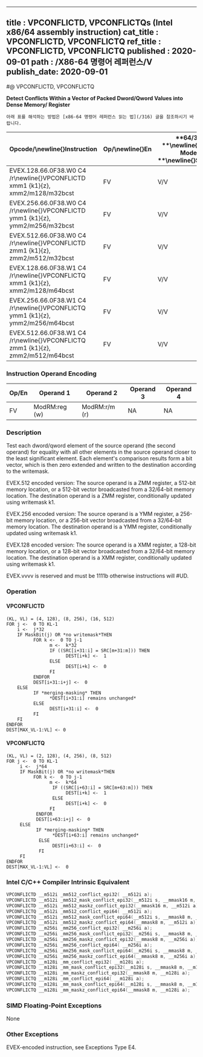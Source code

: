 ----------------------------
title : VPCONFLICTD, VPCONFLICTQs (Intel x86/64 assembly instruction)
cat_title : VPCONFLICTD, VPCONFLICTQ
ref_title : VPCONFLICTD, VPCONFLICTQ
published : 2020-09-01
path : /X86-64 명령어 레퍼런스/V
publish_date: 2020-09-01
----------------------------


#@ VPCONFLICTD, VPCONFLICTQ

**Detect Conflicts Within a Vector of Packed Dword/Qword Values into Dense Memory/ Register**

```lec-info
아래 표를 해석하는 방법은 [x86-64 명령어 레퍼런스 읽는 법](/316) 글을 참조하시기 바랍니다.
```

|**Opcode/**\newline{}**Instruction**|**Op/**\newline{}**En**|**64/32 **\newline{}**bit Mode **\newline{}**Support**|**CPUID **\newline{}**Feature **\newline{}**Flag**|**Description**|
|------------------------------------|-----------------------|------------------------------------------------------|--------------------------------------------------|---------------|
|EVEX.128.66.0F38.W0 C4 /r\newline{}VPCONFLICTD xmm1 {k1}{z}, xmm2/m128/m32bcst|FV |V/V |AVX512VL\newline{}AVX512CD|Detect duplicate double-word values in xmm2/m128/m32bcst using writemask k1.|
|EVEX.256.66.0F38.W0 C4 /r\newline{}VPCONFLICTD ymm1 {k1}{z}, ymm2/m256/m32bcst|FV|V/V |AVX512VL\newline{}AVX512CD|Detect duplicate double-word values in ymm2/m256/m32bcst using writemask k1.|
|EVEX.512.66.0F38.W0 C4 /r\newline{}VPCONFLICTD zmm1 {k1}{z}, zmm2/m512/m32bcst|FV |V/V |AVX512CD|Detect duplicate double-word values in zmm2/m512/m32bcst using writemask k1.|
|EVEX.128.66.0F38.W1 C4 /r\newline{}VPCONFLICTQ xmm1 {k1}{z}, xmm2/m128/m64bcst|FV |V/V |AVX512VL\newline{}AVX512CD|Detect duplicate quad-word values in xmm2/m128/m64bcst using writemask k1.|
|EVEX.256.66.0F38.W1 C4 /r\newline{}VPCONFLICTQ ymm1 {k1}{z}, ymm2/m256/m64bcst|FV |V/V |AVX512VL\newline{}AVX512CD|Detect duplicate quad-word values in ymm2/m256/m64bcst using writemask k1.|
|EVEX.512.66.0F38.W1 C4 /r\newline{}VPCONFLICTQ zmm1 {k1}{z}, zmm2/m512/m64bcst|FV |V/V |AVX512CD|Detect duplicate quad-word values in zmm2/m512/m64bcst using writemask k1.|
### Instruction Operand Encoding


|Op/En|Operand 1|Operand 2|Operand 3|Operand 4|
|-----|---------|---------|---------|---------|
|FV|ModRM:reg (w)|ModRM:r/m (r)|NA|NA|
### Description


Test each dword/qword element of the source operand (the second operand) for equality with all other elements in the source operand closer to the least significant element. Each element's comparison results form a bit vector, which is then zero extended and written to the destination according to the writemask.

EVEX.512 encoded version: The source operand is a ZMM register, a 512-bit memory location, or a 512-bit vector broadcasted from a 32/64-bit memory location. The destination operand is a ZMM register, conditionally updated using writemask k1. 

EVEX.256 encoded version: The source operand is a YMM register, a 256-bit memory location, or a 256-bit vector broadcasted from a 32/64-bit memory location. The destination operand is a YMM register, conditionally updated using writemask k1. 

EVEX.128 encoded version: The source operand is a XMM register, a 128-bit memory location, or a 128-bit vector broadcasted from a 32/64-bit memory location. The destination operand is a XMM register, conditionally updated using writemask k1. 

EVEX.vvvv is reserved and must be 1111b otherwise instructions will #UD.


### Operation
#### VPCONFLICTD
```info-verb
(KL, VL) = (4, 128), (8, 256), (16, 512)
FOR j <-  0 TO KL-1
    i <-  j*32
    IF MaskBit(j) OR *no writemask*THEN 
          FOR k <-  0 TO j-1
                m <-  k*32
                IF ((SRC[i+31:i] = SRC[m+31:m])) THEN 
                      DEST[i+k] <-  1
                ELSE 
                      DEST[i+k] <-  0
                FI
          ENDFOR
          DEST[i+31:i+j] <-  0
    ELSE
          IF *merging-masking* THEN 
                *DEST[i+31:i] remains unchanged*
          ELSE 
                DEST[i+31:i] <-  0
          FI
    FI
ENDFOR
DEST[MAX_VL-1:VL] <- 0
```
#### VPCONFLICTQ
```info-verb
(KL, VL) = (2, 128), (4, 256), (8, 512)
FOR j <-  0 TO KL-1
     i <-  j*64
     IF MaskBit(j) OR *no writemask*THEN 
          FOR k <-  0 TO j-1
                m <-  k*64
                 IF ((SRC[i+63:i] = SRC[m+63:m])) THEN 
                      DEST[i+k] <-  1
                 ELSE 
                      DEST[i+k] <-  0
                FI
           ENDFOR
           DEST[i+63:i+j] <-  0
     ELSE
           IF *merging-masking* THEN 
                 *DEST[i+63:i] remains unchanged*
            ELSE
                 DEST[i+63:i] <-  0
            FI
     FI
ENDFOR
DEST[MAX_VL-1:VL] <-  0
```

### Intel C/C++ Compiler Intrinsic Equivalent

```cpp
VPCONFLICTD __m512i _mm512_conflict_epi32( __m512i a);
VPCONFLICTD __m512i _mm512_mask_conflict_epi32(__m512i s, __mmask16 m, __m512i a);
VPCONFLICTD __m512i _mm512_maskz_conflict_epi32(__mmask16 m, __m512i a);
VPCONFLICTQ __m512i _mm512_conflict_epi64( __m512i a);
VPCONFLICTQ __m512i _mm512_mask_conflict_epi64(__m512i s, __mmask8 m, __m512i a);
VPCONFLICTQ __m512i _mm512_maskz_conflict_epi64(__mmask8 m, __m512i a);
VPCONFLICTD __m256i _mm256_conflict_epi32( __m256i a);
VPCONFLICTD __m256i _mm256_mask_conflict_epi32(__m256i s, __mmask8 m, __m256i a);
VPCONFLICTD __m256i _mm256_maskz_conflict_epi32(__mmask8 m, __m256i a);
VPCONFLICTQ __m256i _mm256_conflict_epi64( __m256i a);
VPCONFLICTQ __m256i _mm256_mask_conflict_epi64(__m256i s, __mmask8 m, __m256i a);
VPCONFLICTQ __m256i _mm256_maskz_conflict_epi64(__mmask8 m, __m256i a);
VPCONFLICTD __m128i _mm_conflict_epi32( __m128i a);
VPCONFLICTD __m128i _mm_mask_conflict_epi32(__m128i s, __mmask8 m, __m128i a);
VPCONFLICTD __m128i _mm_maskz_conflict_epi32(__mmask8 m, __m128i a);
VPCONFLICTQ __m128i _mm_conflict_epi64( __m128i a);
VPCONFLICTQ __m128i _mm_mask_conflict_epi64(__m128i s, __mmask8 m, __m128i a);
VPCONFLICTQ __m128i _mm_maskz_conflict_epi64(__mmask8 m, __m128i a);
```
### SIMD Floating-Point Exceptions


None

### Other Exceptions


EVEX-encoded instruction, see Exceptions Type E4.

